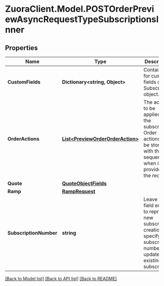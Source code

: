 # ZuoraClient.Model.POSTOrderPreviewAsyncRequestTypeSubscriptionsInner

## Properties

Name | Type | Description | Notes
------------ | ------------- | ------------- | -------------
**CustomFields** | **Dictionary&lt;string, Object&gt;** | Container for custom fields of a Subscription object.  | [optional] 
**OrderActions** | [**List&lt;PreviewOrderOrderAction&gt;**](PreviewOrderOrderAction.md) | The actions to be applied to the subscription. Order actions will be stored with the sequence when it was provided in the request. | [optional] 
**Quote** | [**QuoteObjectFields**](QuoteObjectFields.md) |  | [optional] 
**Ramp** | [**RampRequest**](RampRequest.md) |  | [optional] 
**SubscriptionNumber** | **string** | Leave this field empty to represent new subscription creation, or specify a subscription number to update an existing subscription.  | [optional] 

[[Back to Model list]](../README.md#documentation-for-models) [[Back to API list]](../README.md#documentation-for-api-endpoints) [[Back to README]](../README.md)

